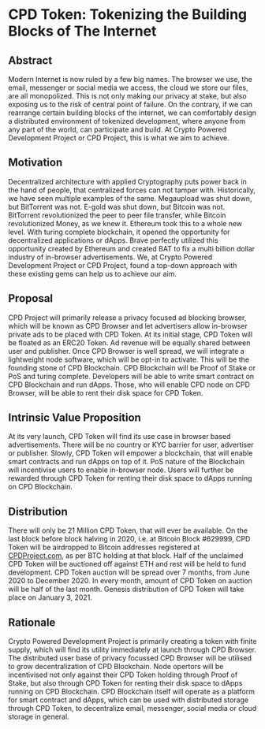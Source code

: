 # CPD Token: Tokenizing the Building Blocks of The Internet


## Abstract

Modern Internet is now ruled by a few big names. The browser we use, the email, messenger or social media we access, the cloud we store our files, are all monopolized. This is not only making our privacy at stake, but also exposing us to the risk of central point of failure. On the contrary, if we can rearrange certain building blocks of the internet, we can comfortably design a distributed environment of tokenized development, where anyone from any part of the world, can participate and build. At Crypto Powered Development Project or CPD Project, this is what we aim to achieve.


## Motivation

Decentralized architecture with applied Cryptography puts power back in the hand of people, that centralized forces can not tamper with. Historically, we have seen multiple examples of the same. Megaupload was shut down, but BitTorrent was not. E-gold was shut down, but Bitcoin was not. BitTorrent revolutionized the peer to peer file transfer, while Bitcoin revolutionized Money, as we knew it. Ethereum took this to a whole new level. With turing complete blockchain, it opened the opportunity for decentralized applications or dApps. Brave perfectly utilized this opportunity created by Ethereum and created BAT to fix a multi billion dollar industry of in-browser advertisements. We, at Crypto Powered Development Project or CPD Project, found a top-down approach with these existing gems can help us to achieve our aim.


## Proposal

CPD Project will primarily release a privacy focused ad blocking browser, which will be known as CPD Browser and let advertisers allow in-browser private ads to be placed with CPD Token. At its initial stage, CPD Token will be floated as an ERC20 Token. Ad revenue will be equally shared between user and publisher. Once CPD Browser is well spread, we will integrate a lightweight node software, which will be opt-in to activate. This will be the founding stone of CPD Blockchain. CPD Blockchain will be Proof of Stake or PoS and turing complete. Developers will be able to write smart contract on CPD Blockchain and run dApps. Those, who will enable CPD node on CPD Browser, will be able to rent their disk space for CPD Token.


## Intrinsic Value Proposition

At its very launch, CPD Token will find its use case in browser based advertisements. There will be no country or KYC barrier for user, advertiser or publisher. Slowly, CPD Token will empower a blockchain, that will enable smart contracts and run dApps on top of it. PoS nature of the Blockchain will incentivise users to enable in-browser node. Users will further be rewarded through CPD Token for renting their disk space to dApps running on CPD Blockchain.


## Distribution

There will only be 21 Million CPD Token, that will ever be available. On the last block before block halving in 2020, i.e. at Bitcoin Block #629999, CPD Token will be airdropped to Bitcoin addresses registered at <a href="https://cpdproject.com">CPDProject.com</a>, as per BTC holding at that block. Half of the unclaimed CPD Token will be auctioned off against ETH and rest will be held to fund development. CPD Token auction will be spread over 7 months, from June 2020 to December 2020. In every month, amount of CPD Token on auction will be half of the last month. Genesis distribution of CPD Token will take place on January 3, 2021.

## Rationale

Crypto Powered Development Project is primarily creating a token with finite supply, which will find its utility immediately at launch through CPD Browser. The distributed user base of privacy focussed CPD Browser will be utilised to grow decentralization of CPD Blockchain. Node opertors will be incentivised not only against their CPD Token holding through Proof of Stake, but also through CPD Token for renting their disk space to dApps running on CPD Blockchain. CPD Blockchain itself will operate as a platform for smart contract and dApps, which can be used with distributed storage through CPD Token, to decentralize email, messenger, social media or cloud storage in general.
